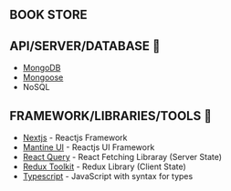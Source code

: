 ## BOOK STORE

## API/SERVER/DATABASE 💾

- [MongoDB](https://www.mongodb.com/)
- [Mongoose](https://mongoosejs.com/)
- NoSQL

## FRAMEWORK/LIBRARIES/TOOLS 🎉

- [Nextjs](https://nextjs.org/) - Reactjs Framework
- [Mantine UI](https://mantine.dev/) - Reactjs UI Framework
- [React Query](https://react-query.tanstack.com/) - React Fetching Libraray (Server State)
- [Redux Toolkit](https://redux-toolkit.js.org/) - Redux Library (Client State)
- [Typescript](https://www.typescriptlang.org/) - JavaScript with syntax for types
